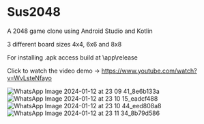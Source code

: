 # Sus2048
A 2048 game clone using Android Studio and Kotlin

3 different board sizes 4x4, 6x6 and 8x8

For installing .apk access build at \app\release

Click to watch the video demo -> https://www.youtube.com/watch?v=WvLsteNfayo


![WhatsApp Image 2024-01-12 at 23 09 41_8e6b133a](https://github.com/Christian74D/Sus2048/assets/112863270/b6f8ef2d-0e17-4b3a-aacd-8c9cbde2f82c)
![WhatsApp Image 2024-01-12 at 23 10 15_eadcf488](https://github.com/Christian74D/Sus2048/assets/112863270/ca58958b-ac3d-4c8e-809e-614fdb8fdad1)
![WhatsApp Image 2024-01-12 at 23 10 44_eed808a8](https://github.com/Christian74D/Sus2048/assets/112863270/28717817-ff22-4221-84a1-b8b22d779dd8)
![WhatsApp Image 2024-01-12 at 23 11 34_8b79d586](https://github.com/Christian74D/Sus2048/assets/112863270/b7410ae2-b49a-4513-a097-ce09c1847dff)




